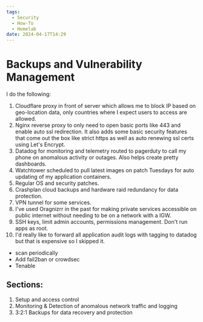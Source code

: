 ```yaml
---
tags:
  - Security
  - How-To
  - Homelab
date: 2024-04-17T14:29
---
```

<!-- 2024-04-17 (April 17, 2024 2:29 PM Wednesday) -->

# Backups and Vulnerability Management

I do the following:

1. Cloudflare proxy in front of server which allows me to block IP based on geo-location data, only countries where I expect users to access are allowed.
2. Nginx reverse proxy to only need to open basic ports like 443 and enable auto ssl redirection. It also adds some basic security features that come out the box like strict https as well as auto renewing ssl certs using Let's Encrypt.
3. Datadog for monitoring and telemetry routed to pagerduty to call my phone on anomalous activity or outages. Also helps create pretty dashboards.
4. Watchtower scheduled to pull latest images on patch Tuesdays for auto updating of my application containers.
5. Regular OS and security patches.
6. Crashplan cloud backups and hardware raid redundancy for data protection.
7. VPN tunnel for some services.
8. I've used Oragnizrr in the past for making private services accessible on public internet without needing to be on a  network with a IGW.
9. SSH keys, limit admin accounts, permissions management. Don't run apps as root.
10. I'd really like to forward all application audit logs with tagging to datadog but that is expensive so I skipped it.

- scan periodically
- Add fail2ban or crowdsec
- Tenable

## Sections:
1. Setup and access control
2. Monitoring & Detection of anomalous network traffic and logging
3. 3:2:1 Backups for data recovery and protection


